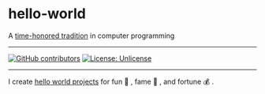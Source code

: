 # hello-world
A [time-honored tradition](https://www.thesoftwareguild.com/blog/the-history-of-hello-world/) in computer programming

---
[![GitHub contributors](https://img.shields.io/github/contributors/rp185145/hello-world.svg)](https://github.com/rp185145/hello-world/graphs/contributors/)
[![License: Unlicense](https://img.shields.io/badge/license-Unlicense-blue.svg)](http://unlicense.org/)

---

I create [hello world projects](https://github.com/search?q=hello+world) for fun :game_die:  , fame  :movie_camera:  , and fortune  :moneybag:   .
